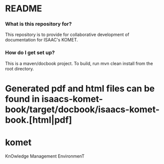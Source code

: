 # README #

### What is this repository for? ###

This repository is to provide for collaborative development of documentation for ISAAC's KOMET. 

### How do I get set up? ###

This is a maven/docbook project. To build, run mvn clean install from the root directory. 

Generated pdf and html files can be found in isaacs-komet-book/target/docbook/isaacs-komet-book.[html|pdf]
=======
# komet
KnOwledge Management EnvironmenT
